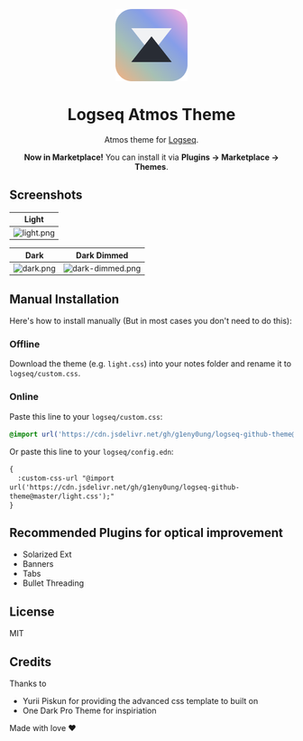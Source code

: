 <!-- markdownlint-disable MD033 MD041 -->

<p align="center">
  <img src="./images/atmos_logo.png" alt="logo" height="128" />
</p>
<h1 align="center">Logseq Atmos Theme</h1>

<p align="center">Atmos theme for <a href="https://logseq.com/">Logseq</a>.</p>
<p align="center"><b>Now in Marketplace!</b> You can install it via <b>Plugins -> Marketplace -> Themes</b>.</p>

## Screenshots

| Light                                 |
| ------------------------------------- |
| ![light.png](./screenshots/light.png) |

| Dark                                | Dark Dimmed                                       |
| ----------------------------------- | ------------------------------------------------- |
| ![dark.png](./screenshots/dark.png) | ![dark-dimmed.png](./screenshots/dark-dimmed.png) |

## Manual Installation

Here's how to install manually (But in most cases you don't need to do this):

### Offline

Download the theme (e.g. `light.css`) into your notes folder and rename it to `logseq/custom.css`.

### Online

Paste this line to your `logseq/custom.css`:

```css
@import url('https://cdn.jsdelivr.net/gh/g1eny0ung/logseq-github-theme@master/light.css');
```

Or paste this line to your `logseq/config.edn`:

```edn
{
  :custom-css-url "@import url('https://cdn.jsdelivr.net/gh/g1eny0ung/logseq-github-theme@master/light.css');"
}
```
## Recommended Plugins for optical improvement
- Solarized Ext
- Banners
- Tabs
- Bullet Threading

## License

MIT

## Credits

Thanks to 
- Yurii Piskun for providing the advanced css template to built on
- One Dark Pro Theme for inspiriation

Made with love ♥
